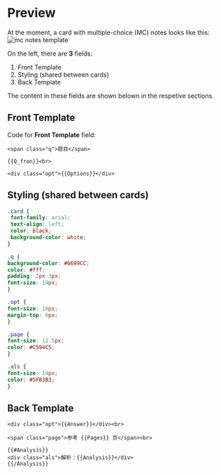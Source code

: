 # Preview
At the moment, a card with multiple-choice (MC) notes looks like this:
![mc notes template]()

On the left, there are **3** fields:
1. Front Template
2. Styling (shared between cards)
3. Back Template

The content in these fields are shown belown in the respetive sections.

## Front Template
Code for **Front Template** field:
```
<span class="q">题目</span>

{{Q_fron}}<br>

<div class="opt">{{Options}}</div>
```

## Styling (shared between cards)
```css
.card {
 font-family: arial;
 text-align: left;
 color: black;
 background-color: white;
}

.q {
background-color: #6699CC;
color: #fff;
padding: 2px 3px;
font-size: 14px;
}

.opt {
font-size: 16px;
margin-top: 6px;
}

.page {
font-size: 12.5px;
color: #C594C5;
}

.als {
font-size: 14px;
color: #5FB3B3;
}
```

## Back Template
```
<div class="opt">{{Answer}}</div><br>

<span class="page">参考 {{Pages}} 页</span><br>

{{#Analysis}}
<div class="als">解析：{{Analysis}}</div>
{{/Analysis}}
```